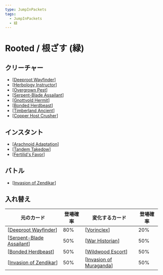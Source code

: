 ```yaml
---
type: JumpInPackets
tags:
  - JumpInPackets
  - 緑
---
```

# Rooted / 根ざす (緑)

## クリーチャー

* [[Deeproot Wayfinder]]
* [[Herbology Instructor]]
* [[Overgrown Pest]]
* [[Serpent-Blade Assailant]]
* [[Gnottvold Hermit]]
* [[Bonded Herdbeast]]
* [[Timberland Ancient]]
* [[Copper Host Crusher]]

## インスタント

* [[Arachnoid Adaptation]]
* [[Tandem Takedow]]
* [[Fertilid's Favor]]

## バトル

* [[Invasion of Zendikar]]

## 入れ替え

| 元のカード                  | 登場確率 | 変化するカード            | 登場確率 |
| --------------------------- | -------- | ------------------------- | -------- |
| [[Deeproot Wayfinder]]      | 80%      | [[Vorinclex]]             | 20%      |
| [[Serpent-Blade Assailant]] | 50%      | [[War Historian]]         | 50%      |
| [[Bonded Herdbeast]]        | 50%      | [[Wildwood Escort]]       | 50%      |
| [[Invasion of Zendikar]]    | 50%      | [[Invasion of Muraganda]] | 50%      |


[//begin]: # "Autogenerated link references for markdown compatibility"
[Deeproot Wayfinder]: <../../Cards/Creatures/Deeproot Wayfinder.md> "Deeproot Wayfinder / 深根の道探し (1)(緑) 2/3"
[Herbology Instructor]: <../../Cards/Creatures/Herbology Instructor.md> "Herbology Instructor / 雑草学の指導者 (1)(緑) 1/3"
[Overgrown Pest]: <../../Cards/Creatures/Overgrown Pest.md> "Overgrown Pest / 巨大化した害獣 (2)(緑) 2/2"
[Serpent-Blade Assailant]: <../../Cards/Creatures/Serpent-Blade Assailant.md> "Serpent-Blade Assailant / 大蛇刃の通り魔 (2)(緑) 2/1"
[Gnottvold Hermit]: <../../Cards/Creatures/Gnottvold Hermit.md> "Gnottvold Hermit / ノットヴォルドの隠遁者 (3)(緑) 4/4"
[Bonded Herdbeast]: <../../Cards/Creatures/Bonded Herdbeast.md> "Bonded Herdbeast / 結束した群獣 (4)(緑) 4/5"
[Timberland Ancient]: <../../Cards/Creatures/Timberland Ancient.md> "Timberland Ancient / 森林地の古霊 (4)(緑)(緑) 6/5"
[Copper Host Crusher]: <../../Cards/Creatures/Copper Host Crusher.md> "Copper Host Crusher / 銅の徒党の破壊屋 (6)(緑)(緑) 8/8"
[Arachnoid Adaptation]: <../../Cards/Instants/Arachnoid Adaptation.md> "Arachnoid Adaptation / 機械蜘蛛の順応 (緑)"
[Tandem Takedow]: <../../Cards/Instants/Tandem Takedow.md> "Tandem Takedow / 二人組の叩き伏せ (1)(緑)(緑)"
[Fertilid's Favor]: <../../Cards/Instants/Fertilid's Favor.md> "Fertilid's Favor / ファーティリドの好意 (3)(緑)"
[Invasion of Zendikar]: <../../Cards/Battles/Invasion of Zendikar.md> "Invasion of Zendikar / (3)(緑) 3"
[Vorinclex]: ../../Cards/Creatures/Vorinclex.md "Vorinclex / ヴォリンクレックス (3)(緑)(緑) 6/6"
[War Historian]: <../../Cards/Creatures/War Historian.md> "War Historian / 戦争歴史家 (2)(緑) 3/3"
[Wildwood Escort]: <../../Cards/Creatures/Wildwood Escort.md> "Wildwood Escort / 野生林の随員 (4)(緑) 3/3"
[Invasion of Muraganda]: <../../Cards/Battles/Invasion of Muraganda.md> "Invasion of Muraganda / ムラガンダへの侵攻 (4)(緑) 6"
[//end]: # "Autogenerated link references"
